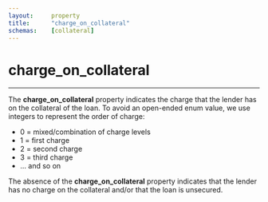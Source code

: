 ```yaml
---
layout:		property
title:		"charge_on_collateral"
schemas:	[collateral]
---
```


# charge_on_collateral

---

The **charge_on_collateral** property indicates the charge that the lender has on the collateral of the loan. To avoid an open-ended enum value, we use integers to represent the order of charge:

* 0 = mixed/combination of charge levels
* 1 = first charge
* 2 = second charge
* 3 = third charge
* ... and so on

The absence of the **charge_on_collateral** property indicates that the lender has no charge on the collateral and/or that the loan is unsecured.
